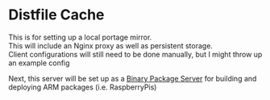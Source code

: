 Distfile Cache
==============

This is for setting up a local portage mirror.  
This will include an Nginx proxy as well as persistent storage.  
Client configurations will still need to be done manually, but I might throw up an example config

Next, this server will be set up as a [Binary Package Server](wiki.gentoo.org/wiki/Binary_package_guide) for building and deploying
ARM packages (i.e. RaspberryPis)
